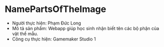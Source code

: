 # NamePartsOfTheImage
- Người thực hiện: Phạm Đức Long
- Mô tả sản phẩm: Webapp giúp học sinh nhận biết tên các bộ phận của vật thể mẫu.
- Công cụ thực hiện: Gamemaker Studio 1
